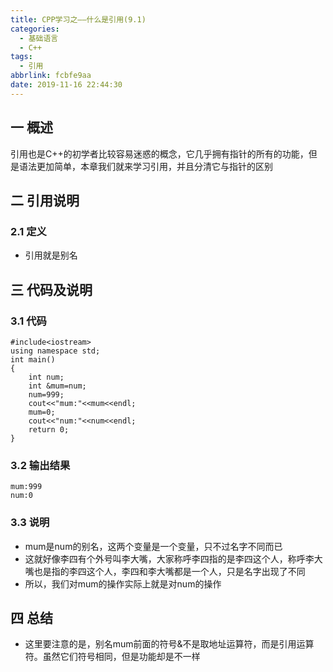 ```yaml
---
title: CPP学习之——什么是引用(9.1)
categories:
  - 基础语言
  - C++
tags:
  - 引用
abbrlink: fcbfe9aa
date: 2019-11-16 22:44:30
---
```

## 一 概述

引用也是C++的初学者比较容易迷惑的概念，它几乎拥有指针的所有的功能，但是语法更加简单，本章我们就来学习引用，并且分清它与指针的区别 

<!--more-->

## 二 引用说明

### 2.1 定义

* 引用就是别名

## 三 代码及说明

### 3.1 代码

```
#include<iostream>
using namespace std;
int main()
{
	int num;
	int &mum=num;
	num=999;
	cout<<"mum:"<<mum<<endl;
	mum=0;
	cout<<"num:"<<num<<endl;
	return 0;
}
```

### 3.2 输出结果

```
mum:999
num:0
```

### 3.3 说明

* mum是num的别名，这两个变量是一个变量，只不过名字不同而已
* 这就好像李四有个外号叫李大嘴，大家称呼李四指的是李四这个人，称呼李大嘴也是指的李四这个人，李四和李大嘴都是一个人，只是名字出现了不同
* 所以，我们对mum的操作实际上就是对num的操作

## 四 总结

* 这里要注意的是，别名mum前面的符号&不是取地址运算符，而是引用运算符。虽然它们符号相同，但是功能却是不一样